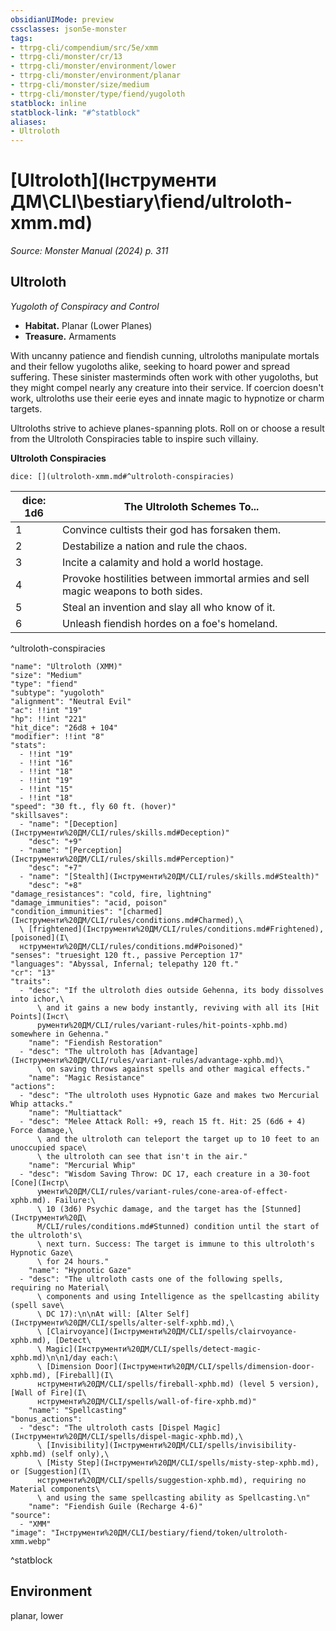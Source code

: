 ```yaml
---
obsidianUIMode: preview
cssclasses: json5e-monster
tags:
- ttrpg-cli/compendium/src/5e/xmm
- ttrpg-cli/monster/cr/13
- ttrpg-cli/monster/environment/lower
- ttrpg-cli/monster/environment/planar
- ttrpg-cli/monster/size/medium
- ttrpg-cli/monster/type/fiend/yugoloth
statblock: inline
statblock-link: "#^statblock"
aliases:
- Ultroloth
---
```

# [Ultroloth](Інструменти ДМ\CLI\bestiary\fiend/ultroloth-xmm.md)
*Source: Monster Manual (2024) p. 311*  

## Ultroloth

*Yugoloth of Conspiracy and Control*

- **Habitat.** Planar (Lower Planes)  
- **Treasure.** Armaments  

With uncanny patience and fiendish cunning, ultroloths manipulate mortals and their fellow yugoloths alike, seeking to hoard power and spread suffering. These sinister masterminds often work with other yugoloths, but they might compel nearly any creature into their service. If coercion doesn't work, ultroloths use their eerie eyes and innate magic to hypnotize or charm targets.

Ultroloths strive to achieve planes-spanning plots. Roll on or choose a result from the Ultroloth Conspiracies table to inspire such villainy.

**Ultroloth Conspiracies**

`dice: [](ultroloth-xmm.md#^ultroloth-conspiracies)`

| dice: 1d6 | The Ultroloth Schemes To... |
|-----------|-----------------------------|
| 1 | Convince cultists their god has forsaken them. |
| 2 | Destabilize a nation and rule the chaos. |
| 3 | Incite a calamity and hold a world hostage. |
| 4 | Provoke hostilities between immortal armies and sell magic weapons to both sides. |
| 5 | Steal an invention and slay all who know of it. |
| 6 | Unleash fiendish hordes on a foe's homeland. |
^ultroloth-conspiracies

```statblock
"name": "Ultroloth (XMM)"
"size": "Medium"
"type": "fiend"
"subtype": "yugoloth"
"alignment": "Neutral Evil"
"ac": !!int "19"
"hp": !!int "221"
"hit_dice": "26d8 + 104"
"modifier": !!int "8"
"stats":
  - !!int "19"
  - !!int "16"
  - !!int "18"
  - !!int "19"
  - !!int "15"
  - !!int "18"
"speed": "30 ft., fly 60 ft. (hover)"
"skillsaves":
  - "name": "[Deception](Інструменти%20ДМ/CLI/rules/skills.md#Deception)"
    "desc": "+9"
  - "name": "[Perception](Інструменти%20ДМ/CLI/rules/skills.md#Perception)"
    "desc": "+7"
  - "name": "[Stealth](Інструменти%20ДМ/CLI/rules/skills.md#Stealth)"
    "desc": "+8"
"damage_resistances": "cold, fire, lightning"
"damage_immunities": "acid, poison"
"condition_immunities": "[charmed](Інструменти%20ДМ/CLI/rules/conditions.md#Charmed),\
  \ [frightened](Інструменти%20ДМ/CLI/rules/conditions.md#Frightened), [poisoned](І\
  нструменти%20ДМ/CLI/rules/conditions.md#Poisoned)"
"senses": "truesight 120 ft., passive Perception 17"
"languages": "Abyssal, Infernal; telepathy 120 ft."
"cr": "13"
"traits":
  - "desc": "If the ultroloth dies outside Gehenna, its body dissolves into ichor,\
      \ and it gains a new body instantly, reviving with all its [Hit Points](Інст\
      рументи%20ДМ/CLI/rules/variant-rules/hit-points-xphb.md) somewhere in Gehenna."
    "name": "Fiendish Restoration"
  - "desc": "The ultroloth has [Advantage](Інструменти%20ДМ/CLI/rules/variant-rules/advantage-xphb.md)\
      \ on saving throws against spells and other magical effects."
    "name": "Magic Resistance"
"actions":
  - "desc": "The ultroloth uses Hypnotic Gaze and makes two Mercurial Whip attacks."
    "name": "Multiattack"
  - "desc": "Melee Attack Roll: +9, reach 15 ft. Hit: 25 (6d6 + 4) Force damage,\
      \ and the ultroloth can teleport the target up to 10 feet to an unoccupied space\
      \ the ultroloth can see that isn't in the air."
    "name": "Mercurial Whip"
  - "desc": "Wisdom Saving Throw: DC 17, each creature in a 30-foot [Cone](Інстр\
      ументи%20ДМ/CLI/rules/variant-rules/cone-area-of-effect-xphb.md). Failure:\
      \ 10 (3d6) Psychic damage, and the target has the [Stunned](Інструменти%20Д\
      М/CLI/rules/conditions.md#Stunned) condition until the start of the ultroloth's\
      \ next turn. Success: The target is immune to this ultroloth's Hypnotic Gaze\
      \ for 24 hours."
    "name": "Hypnotic Gaze"
  - "desc": "The ultroloth casts one of the following spells, requiring no Material\
      \ components and using Intelligence as the spellcasting ability (spell save\
      \ DC 17):\n\nAt will: [Alter Self](Інструменти%20ДМ/CLI/spells/alter-self-xphb.md),\
      \ [Clairvoyance](Інструменти%20ДМ/CLI/spells/clairvoyance-xphb.md), [Detect\
      \ Magic](Інструменти%20ДМ/CLI/spells/detect-magic-xphb.md)\n\n1/day each:\
      \ [Dimension Door](Інструменти%20ДМ/CLI/spells/dimension-door-xphb.md), [Fireball](І\
      нструменти%20ДМ/CLI/spells/fireball-xphb.md) (level 5 version), [Wall of Fire](І\
      нструменти%20ДМ/CLI/spells/wall-of-fire-xphb.md)"
    "name": "Spellcasting"
"bonus_actions":
  - "desc": "The ultroloth casts [Dispel Magic](Інструменти%20ДМ/CLI/spells/dispel-magic-xphb.md),\
      \ [Invisibility](Інструменти%20ДМ/CLI/spells/invisibility-xphb.md) (self only),\
      \ [Misty Step](Інструменти%20ДМ/CLI/spells/misty-step-xphb.md), or [Suggestion](І\
      нструменти%20ДМ/CLI/spells/suggestion-xphb.md), requiring no Material components\
      \ and using the same spellcasting ability as Spellcasting.\n"
    "name": "Fiendish Guile (Recharge 4-6)"
"source":
  - "XMM"
"image": "Інструменти%20ДМ/CLI/bestiary/fiend/token/ultroloth-xmm.webp"
```
^statblock

## Environment

planar, lower